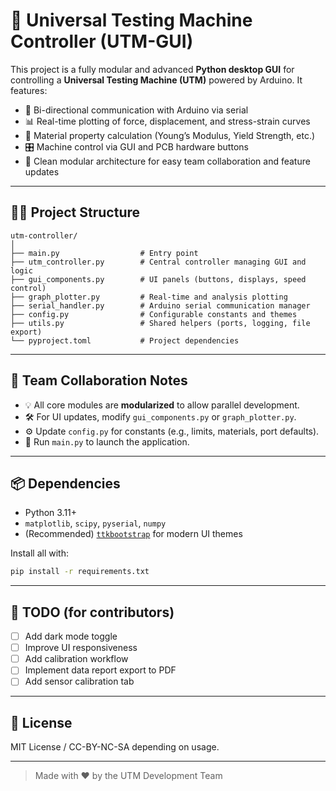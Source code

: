 
# 🧪 Universal Testing Machine Controller (UTM-GUI)

This project is a fully modular and advanced **Python desktop GUI** for controlling a **Universal Testing Machine (UTM)** powered by Arduino. It features:

- 🔄 Bi-directional communication with Arduino via serial
- 📊 Real-time plotting of force, displacement, and stress-strain curves
- 🧠 Material property calculation (Young’s Modulus, Yield Strength, etc.)
- 🎛️ Machine control via GUI and PCB hardware buttons
- 🧩 Clean modular architecture for easy team collaboration and feature updates

---

## 👨‍💻 Project Structure

```
utm-controller/
│
├── main.py                  # Entry point
├── utm_controller.py        # Central controller managing GUI and logic
├── gui_components.py        # UI panels (buttons, displays, speed control)
├── graph_plotter.py         # Real-time and analysis plotting
├── serial_handler.py        # Arduino serial communication manager
├── config.py                # Configurable constants and themes
├── utils.py                 # Shared helpers (ports, logging, file export)
└── pyproject.toml           # Project dependencies
```

---

## 👥 Team Collaboration Notes

- 💡 All core modules are **modularized** to allow parallel development.
- 🛠️ For UI updates, modify `gui_components.py` or `graph_plotter.py`.
- ⚙️ Update `config.py` for constants (e.g., limits, materials, port defaults).
- 🚦 Run `main.py` to launch the application.

---

## 📦 Dependencies

- Python 3.11+
- `matplotlib`, `scipy`, `pyserial`, `numpy`
- (Recommended) [`ttkbootstrap`](https://ttkbootstrap.readthedocs.io) for modern UI themes

Install all with:

```bash
pip install -r requirements.txt
```

---

## 📌 TODO (for contributors)

- [ ] Add dark mode toggle  
- [ ] Improve UI responsiveness  
- [ ] Add calibration workflow  
- [ ] Implement data report export to PDF  
- [ ] Add sensor calibration tab

---

## 📄 License

MIT License / CC-BY-NC-SA depending on usage.

---

> Made with ❤️ by the UTM Development Team

